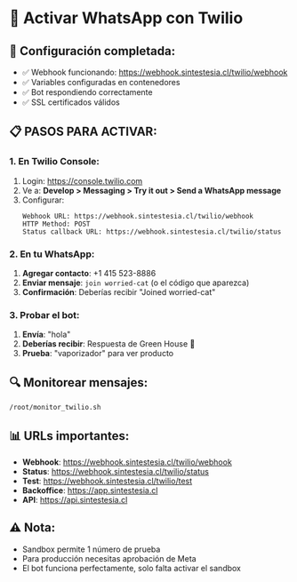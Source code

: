 # 📱 Activar WhatsApp con Twilio

## 🔧 Configuración completada:
- ✅ Webhook funcionando: https://webhook.sintestesia.cl/twilio/webhook  
- ✅ Variables configuradas en contenedores
- ✅ Bot respondiendo correctamente
- ✅ SSL certificados válidos

## 📋 PASOS PARA ACTIVAR:

### 1. En Twilio Console:
1. Login: https://console.twilio.com
2. Ve a: **Develop > Messaging > Try it out > Send a WhatsApp message**
3. Configurar:
   ```
   Webhook URL: https://webhook.sintestesia.cl/twilio/webhook
   HTTP Method: POST
   Status callback URL: https://webhook.sintestesia.cl/twilio/status
   ```

### 2. En tu WhatsApp:
1. **Agregar contacto**: +1 415 523-8886
2. **Enviar mensaje**: `join worried-cat` (o el código que aparezca)
3. **Confirmación**: Deberías recibir "Joined worried-cat"

### 3. Probar el bot:
1. **Envía**: "hola" 
2. **Deberías recibir**: Respuesta de Green House 🌿
3. **Prueba**: "vaporizador" para ver producto

## 🔍 Monitorear mensajes:
```bash
/root/monitor_twilio.sh
```

## 📊 URLs importantes:
- **Webhook**: https://webhook.sintestesia.cl/twilio/webhook
- **Status**: https://webhook.sintestesia.cl/twilio/status  
- **Test**: https://webhook.sintestesia.cl/twilio/test
- **Backoffice**: https://app.sintestesia.cl
- **API**: https://api.sintestesia.cl

## ⚠️ Nota:
- Sandbox permite 1 número de prueba
- Para producción necesitas aprobación de Meta
- El bot funciona perfectamente, solo falta activar el sandbox